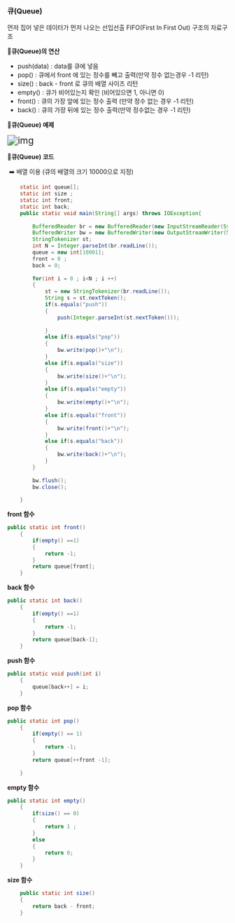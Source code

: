 ### 큐(Queue)

먼저 집어 넣은 데이터가 먼저 나오는 선입선출 FIFO(First In First Out) 구조의 자료구조





📒**큐(Queue)의 연산**

- push(data) : data를 큐에 넣음
- pop() : 큐에서 front 에 있는 정수를 빼고 출력(만약 정수 없는경우 -1 리턴)
- size() : back - front 로 큐의 배열 사이즈 리턴
- empty() : 큐가 비어있는지 확인 (비어있으면 1, 아니면 0) 
- front() : 큐의 가장 앞에 있는 정수 출력 (만약 정수 없는 경우 -1 리턴)
- back() : 큐의 가장 뒤에 있는 정수 출력(만약 정수없는 경우 -1 리턴)



📒**큐(Queue) 예제**

<img src="https://t1.daumcdn.net/cfile/tistory/25757B4556384E322B" alt="img" style="zoom:150%;" />





**📒큐(Queue) 코드**

​	➡️ 배열 이용 (큐의 배열의 크기 10000으로 지정)

~~~java
	static int queue[];
	static int size ;
	static int front;
	static int back;
	public static void main(String[] args) throws IOException{
		
		BufferedReader br = new BufferedReader(new InputStreamReader(System.in));
		BufferedWriter bw = new BufferedWriter(new OutputStreamWriter(System.out));
		StringTokenizer st;
		int N = Integer.parseInt(br.readLine());
		queue = new int[10001];
		front = 0 ;
		back = 0;
		
		for(int i = 0 ; i<N ; i ++)
		{	
			st = new StringTokenizer(br.readLine());	
			String s = st.nextToken();
			if(s.equals("push"))
			{
				push(Integer.parseInt(st.nextToken()));
				
			}
			else if(s.equals("pop"))
			{
				bw.write(pop()+"\n");
			}
			else if(s.equals("size"))
			{
				bw.write(size()+"\n");
			}
			else if(s.equals("empty"))
			{
				bw.write(empty()+"\n");
			}
			else if(s.equals("front"))
			{
				bw.write(front()+"\n");
			}
			else if(s.equals("back"))
			{
				bw.write(back()+"\n");
			}
		}
		
		bw.flush();
		bw.close();
		
	}
~~~



**front 함수**

~~~java
public static int front()
	{
		if(empty() ==1)
		{
			return -1;
		}
		return queue[front];
	}
~~~



**back 함수**

~~~java
public static int back()
	{
		if(empty() ==1)
		{
			return -1;
		}
		return queue[back-1];
	}
~~~



**push 함수**

~~~java
public static void push(int i)
	{
		queue[back++] = i;
	}
~~~



**pop 함수**

~~~java
public static int pop()
	{	
		if(empty() == 1)
		{
			return -1;
		}
		return queue[++front -1];
		
	}
~~~



**empty 함수**

~~~java
public static int empty()
	{
		if(size() == 0)
		{
			return 1 ;
		}
		else
		{
			return 0;
		}
	}	
~~~



**size 함수**

~~~java
	public static int size()
	{
		return back - front;
	}
~~~

